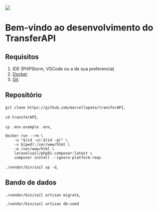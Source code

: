 <img src="https://github.com/marcellopato/transferAPI/public/images/transferAPI.png">

# Bem-vindo ao desenvolvimento do TransferAPI

## Requisitos
1.  IDE (PHPStorm, VSCode ou a de sua preferencia)
3.  [Docker](https://docs.docker.com/engine/install/ubuntu/ "https://docs.docker.com/engine/install/ubuntu/")
4.  [Git](https://git-scm.com/book/pt-br/v2/Come%C3%A7ando-Instalando-o-Git "https://git-scm.com/book/pt-br/v2/Come%C3%A7ando-Instalando-o-Git")

## Repositório

`git clone https://github.com/marcellopato/transferAPI`,

`cd transferAPI`,

`cp .env.example .env`,

```
docker run --rm \
    -u "$(id -u):$(id -g)" \
    -v $(pwd):/var/www/html \
    -w /var/www/html \
    laravelsail/php81-composer:latest \
    composer install --ignore-platform-reqs
```
`./vendor/bin/sail up -d`,

## Bando de dados

`./vendor/bin/sail artisan migrate`,

`./vendor/bin/sail artisan db:seed`

